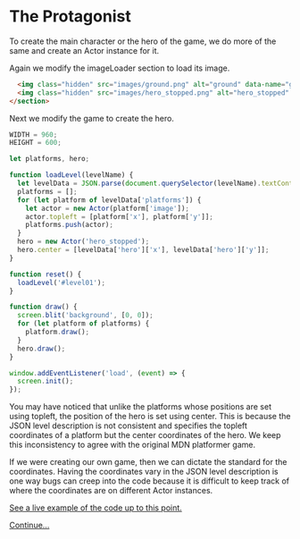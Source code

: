 # The Protagonist

To create the main character or the hero of the game, we do more of the same and create an Actor instance for it.

Again we modify the imageLoader section to load its image.

```html
  <img class="hidden" src="images/ground.png" alt="ground" data-name="ground">
  <img class="hidden" src="images/hero_stopped.png" alt="hero_stopped" data-name="hero_stopped">
</section>
```

Next we modify the game to create the hero.

```js
WIDTH = 960;
HEIGHT = 600;

let platforms, hero;

function loadLevel(levelName) {
  let levelData = JSON.parse(document.querySelector(levelName).textContent);
  platforms = [];
  for (let platform of levelData['platforms']) {
    let actor = new Actor(platform['image']);
    actor.topleft = [platform['x'], platform['y']];
    platforms.push(actor);
  }
  hero = new Actor('hero_stopped');
  hero.center = [levelData['hero']['x'], levelData['hero']['y']];
}

function reset() {
  loadLevel('#level01');
}

function draw() {
  screen.blit('background', [0, 0]);
  for (let platform of platforms) {
    platform.draw();
  }
  hero.draw();
}

window.addEventListener('load', (event) => {
  screen.init();
});
```

You may have noticed that unlike the platforms whose positions are set using topleft, the position of the hero is set using center.
This is because the JSON level description is not consistent and specifies the topleft coordinates of a platform but the center coordinates of the hero.
We keep this inconsistency to agree with the original MDN platformer game.

If we were creating our own game, then we can dictate the standard for the coordinates.
Having the coordinates vary in the JSON level description is one way bugs can creep into the code because it is difficult to keep track of where the coordinates are on different Actor instances.

[See a live example of the code up to this point.](https://thisarray.github.io/mdn_platformer_game/04.html)

[Continue...](step05.md)

